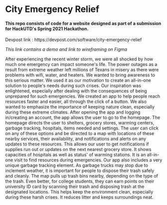 # City Emergency Relief
<h4>This repo consists of code for a website designed as part of a submission for HackUTD's Spring 2021 Hackathon.</h4>
Devpost link : https://devpost.com/software/city-emergency-relief

*This link contains a demo and link to wireframing on Figma*

After experiencing the recent winter storm, we were all shocked by how much one emergency can impact someone's life. The power outages as a result from extreme weather left millions of Texans in misery as there were problems with wifi, water, and heaters. We wanted to bring awareness to this serious matter. We used it as our motivation to create an all-in-one solution to people's needs during such crises. Our inspiration was enlightened, especially after dealing with the consequences of being unprepared for such emergencies. We created an app to help people reach resources faster and easier, all through the click of a button. We also wanted to emphasize the importance of keeping nature clean, especially during these extreme climates.
After opening the app and logging in/creating an account, the app allows the user to go to the homepage. The homepage directs the user to shelters, grocery stores, warming centers, garbage tracking, hospitals, items needed and settings. The user can click on any of these options and be directed to a map with locations of these nearby services, their availability, and notifications and alerts on any updates to these resources. This allows our user to get notifications if supplies run out or updates on the next nearest grocery store. It shows capacities of hospitals as well as status' of warming stations. It is an all-in-one visit to find resources during emergencies. Our app also includes a very unique garbage tracking element. As garbage trucks may stop due to inclement weather, it is important for people to dispose their trash safely and cleanly. The map pulls up trash bins nearby, depending on the type of the trash. Even better, for college students, they can earn points on their university ID card by scanning their trash and disposing trash at the designated locations. This helps keep the environment clean, especially during these harsh crises. It reduces litter and keeps surroundings neat.
